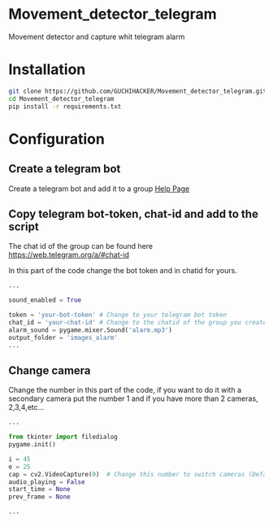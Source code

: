 # Movement_detector_telegram
Movement detector and capture whit telegram alarm

# Installation
```bash
git clone https://github.com/GUCHIHACKER/Movement_detector_telegram.git
cd Movement_detector_telegram
pip install -r requirements.txt
```
# Configuration
## Create a telegram bot 
Create a telegram bot and add it to a group
[Help Page](https://atareao.es/tutorial/crea-tu-propio-bot-para-telegram/)
## Copy telegram bot-token, chat-id and add to the script
The chat id of the group can be found here https://web.telegram.org/a/#chat-id

In this part of the code change the bot token and in chatid for yours.
```python
...

sound_enabled = True 

token = 'your-bot-token' # Change to your telegram bot token
chat_id = 'your-chat-id' # Change to the chatid of the group you created
alarm_sound = pygame.mixer.Sound('alarm.mp3')
output_folder = 'images_alarm'
...
```
## Change camera
Change the number in this part of the code, if you want to do it with a secondary camera put the number 1 and if you have more than 2 cameras, 2,3,4,etc... 

```python
...

from tkinter import filedialog
pygame.init()

i = 45
e = 25
cap = cv2.VideoCapture(0)  # Change this number to switch cameras (Default: 0)
audio_playing = False
start_time = None
prev_frame = None

...
```
